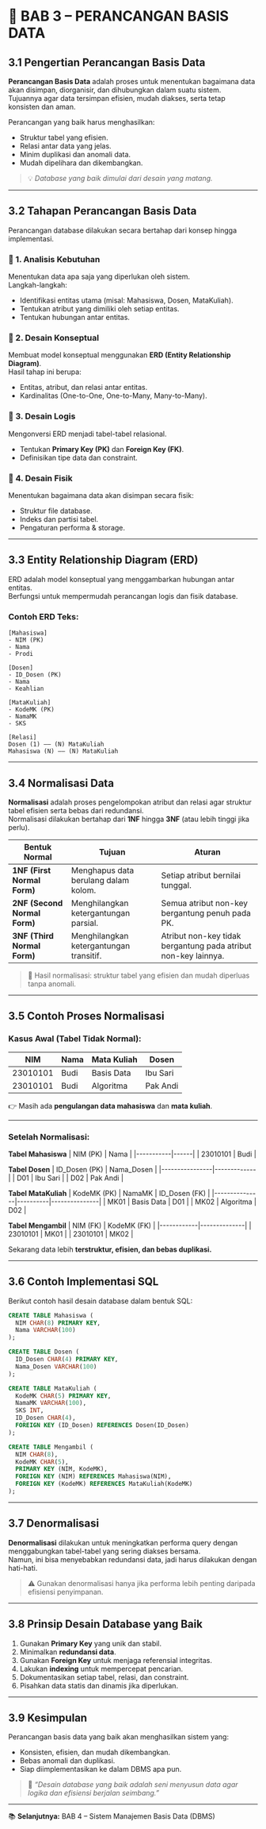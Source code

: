 # 🧱 BAB 3 – PERANCANGAN BASIS DATA

## 3.1 Pengertian Perancangan Basis Data
**Perancangan Basis Data** adalah proses untuk menentukan bagaimana data akan disimpan, diorganisir, dan dihubungkan dalam suatu sistem.  
Tujuannya agar data tersimpan efisien, mudah diakses, serta tetap konsisten dan aman.

Perancangan yang baik harus menghasilkan:
- Struktur tabel yang efisien.  
- Relasi antar data yang jelas.  
- Minim duplikasi dan anomali data.  
- Mudah dipelihara dan dikembangkan.

> 💡 *Database yang baik dimulai dari desain yang matang.*

---

## 3.2 Tahapan Perancangan Basis Data
Perancangan database dilakukan secara bertahap dari konsep hingga implementasi.

### 🔹 1. Analisis Kebutuhan
Menentukan data apa saja yang diperlukan oleh sistem.  
Langkah-langkah:
- Identifikasi entitas utama (misal: Mahasiswa, Dosen, MataKuliah).  
- Tentukan atribut yang dimiliki oleh setiap entitas.  
- Tentukan hubungan antar entitas.

### 🔹 2. Desain Konseptual
Membuat model konseptual menggunakan **ERD (Entity Relationship Diagram)**.  
Hasil tahap ini berupa:
- Entitas, atribut, dan relasi antar entitas.  
- Kardinalitas (One-to-One, One-to-Many, Many-to-Many).

### 🔹 3. Desain Logis
Mengonversi ERD menjadi tabel-tabel relasional.  
- Tentukan **Primary Key (PK)** dan **Foreign Key (FK)**.  
- Definisikan tipe data dan constraint.

### 🔹 4. Desain Fisik
Menentukan bagaimana data akan disimpan secara fisik:
- Struktur file database.  
- Indeks dan partisi tabel.  
- Pengaturan performa & storage.

---

## 3.3 Entity Relationship Diagram (ERD)
ERD adalah model konseptual yang menggambarkan hubungan antar entitas.  
Berfungsi untuk mempermudah perancangan logis dan fisik database.

### Contoh ERD Teks:
```
[Mahasiswa]
- NIM (PK)
- Nama
- Prodi

[Dosen]
- ID_Dosen (PK)
- Nama
- Keahlian

[MataKuliah]
- KodeMK (PK)
- NamaMK
- SKS

[Relasi]
Dosen (1) —— (N) MataKuliah
Mahasiswa (N) —— (N) MataKuliah
```

---

## 3.4 Normalisasi Data
**Normalisasi** adalah proses pengelompokan atribut dan relasi agar struktur tabel efisien serta bebas dari redundansi.  
Normalisasi dilakukan bertahap dari **1NF** hingga **3NF** (atau lebih tinggi jika perlu).

| Bentuk Normal | Tujuan | Aturan |
|----------------|---------|--------|
| **1NF (First Normal Form)** | Menghapus data berulang dalam kolom. | Setiap atribut bernilai tunggal. |
| **2NF (Second Normal Form)** | Menghilangkan ketergantungan parsial. | Semua atribut non-key bergantung penuh pada PK. |
| **3NF (Third Normal Form)** | Menghilangkan ketergantungan transitif. | Atribut non-key tidak bergantung pada atribut non-key lainnya. |

> 🎯 Hasil normalisasi: struktur tabel yang efisien dan mudah diperluas tanpa anomali.

---

## 3.5 Contoh Proses Normalisasi
### Kasus Awal (Tabel Tidak Normal):
| NIM | Nama | Mata Kuliah | Dosen |
|------|------|--------------|--------|
| 23010101 | Budi | Basis Data | Ibu Sari |
| 23010101 | Budi | Algoritma | Pak Andi |

👉 Masih ada **pengulangan data mahasiswa** dan **mata kuliah**.

---

### Setelah Normalisasi:
**Tabel Mahasiswa**
| NIM (PK) | Nama |
|-----------|------|
| 23010101 | Budi |

**Tabel Dosen**
| ID_Dosen (PK) | Nama_Dosen |
|----------------|-------------|
| D01 | Ibu Sari |
| D02 | Pak Andi |

**Tabel MataKuliah**
| KodeMK (PK) | NamaMK | ID_Dosen (FK) |
|---------------|----------|---------------|
| MK01 | Basis Data | D01 |
| MK02 | Algoritma | D02 |

**Tabel Mengambil**
| NIM (FK) | KodeMK (FK) |
|------------|--------------|
| 23010101 | MK01 |
| 23010101 | MK02 |

Sekarang data lebih **terstruktur, efisien, dan bebas duplikasi.**

---

## 3.6 Contoh Implementasi SQL
Berikut contoh hasil desain database dalam bentuk SQL:

```sql
CREATE TABLE Mahasiswa (
  NIM CHAR(8) PRIMARY KEY,
  Nama VARCHAR(100)
);

CREATE TABLE Dosen (
  ID_Dosen CHAR(4) PRIMARY KEY,
  Nama_Dosen VARCHAR(100)
);

CREATE TABLE MataKuliah (
  KodeMK CHAR(5) PRIMARY KEY,
  NamaMK VARCHAR(100),
  SKS INT,
  ID_Dosen CHAR(4),
  FOREIGN KEY (ID_Dosen) REFERENCES Dosen(ID_Dosen)
);

CREATE TABLE Mengambil (
  NIM CHAR(8),
  KodeMK CHAR(5),
  PRIMARY KEY (NIM, KodeMK),
  FOREIGN KEY (NIM) REFERENCES Mahasiswa(NIM),
  FOREIGN KEY (KodeMK) REFERENCES MataKuliah(KodeMK)
);
```

---

## 3.7 Denormalisasi
**Denormalisasi** dilakukan untuk meningkatkan performa query dengan menggabungkan tabel-tabel yang sering diakses bersama.  
Namun, ini bisa menyebabkan redundansi data, jadi harus dilakukan dengan hati-hati.

> ⚠️ Gunakan denormalisasi hanya jika performa lebih penting daripada efisiensi penyimpanan.

---

## 3.8 Prinsip Desain Database yang Baik
1. Gunakan **Primary Key** yang unik dan stabil.  
2. Minimalkan **redundansi data**.  
3. Gunakan **Foreign Key** untuk menjaga referensial integritas.  
4. Lakukan **indexing** untuk mempercepat pencarian.  
5. Dokumentasikan setiap tabel, relasi, dan constraint.  
6. Pisahkan data statis dan dinamis jika diperlukan.

---

## 3.9 Kesimpulan
Perancangan basis data yang baik akan menghasilkan sistem yang:
- Konsisten, efisien, dan mudah dikembangkan.  
- Bebas anomali dan duplikasi.  
- Siap diimplementasikan ke dalam DBMS apa pun.

> 🧠 *“Desain database yang baik adalah seni menyusun data agar logika dan efisiensi berjalan seimbang.”*

---

📚 **Selanjutnya:** BAB 4 – Sistem Manajemen Basis Data (DBMS)
